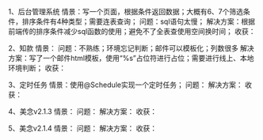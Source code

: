 1、后台管理系统
情景：写一个页面，根据条件返回数据；大概有6、7个筛选条件，排序条件有4种类型；需要连表查询；
问题：sql语句太慢；
解决方案：根据前端传的排序条件减少sql函数的使用；避免不了全表查使用空间换时间；
收获：

2、知款
情景：
问题：不熟练；环境忘记判断；邮件可以模板化；列数很多
解决方案：写了一个邮件html模板，使用“%s”占位符进行占位；需要进行线上、本地环境判断；
收获：

3、定时任务
情景：使用@Schedule实现一个定时任务；
问题：
解决方案：
收获：

4、美念v2.1.3
情景：
问题：
解决方案：
收获：

5、美念v2.1.4
情景：
问题：
解决方案：
收获：
